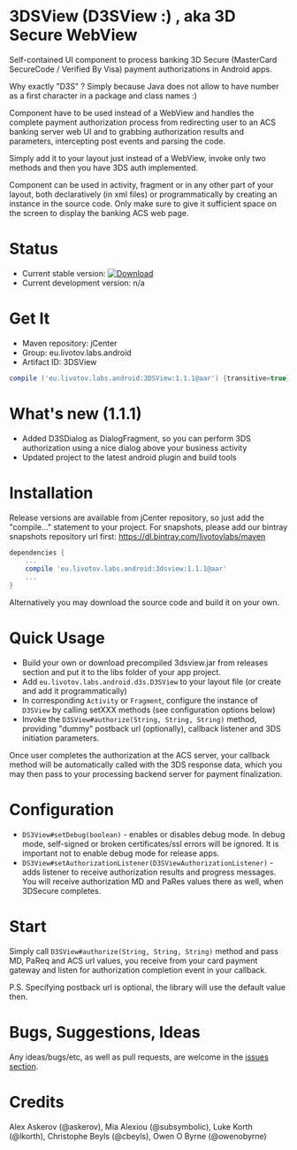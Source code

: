 3DSView (D3SView :) , aka 3D Secure WebView
===========================================

Self-contained UI component to process banking 3D Secure (MasterCard SecureCode / Verified By Visa) payment 
authorizations in Android apps.

Why exactly "D3S" ? Simply because Java does not allow to have number as a first character in a package and class names :)

Component have to be used instead of a WebView and handles the complete payment authorization process from redirecting user to an ACS banking server web UI and to grabbing authorization results and parameters, intercepting post events and parsing the code. 

Simply add it to your layout just instead of a WebView, invoke only two methods and then you have 3DS auth implemented.

Component can be used in activity, fragment or in any other part of your layout, both declaratively (in xml files) or programmatically by creating an instance in the source code.  Only make sure to give it sufficient space on the screen to display the banking ACS web page. 

Status
======

- Current stable version: [ ![Download](https://api.bintray.com/packages/livotovlabs/maven/3DSView/images/download.svg) ](https://bintray.com/livotovlabs/maven/3DSView/_latestVersion)
- Current development version: n/a

Get It
===

- Maven repository: jCenter
- Group: eu.livotov.labs.android
- Artifact ID: 3DSView

```groovy
compile ('eu.livotov.labs.android:3DSView:1.1.1@aar') {transitive=true}

```

What's new (1.1.1)
==========
- Added D3SDialog as DialogFragment, so you can perform 3DS authorization using a nice dialog above your business activity
- Updated project to the latest android plugin and build tools

Installation
============

Release versions are available from jCenter repository, so just add the "compile..." statement to your project. For snapshots, please
add our bintray snapshots repository url first: https://dl.bintray.com/livotovlabs/maven

```groovy
dependencies {
    ...
    compile 'eu.livotov.labs.android:3dsview:1.1.1@aar'
    ...
}
```

Alternatively you may download the source code and build it on your own.


Quick Usage
===========

- Build your own or download precompiled 3dsview.jar from releases section and put it to the libs folder of your app project.
- Add `eu.livotov.labs.android.d3s.D3SView` to your layout file (or create and add it programmatically)
- In corresponding `Activity` or `Fragment`, configure the instance of `D3SView` by calling setXXX methods (see configuration options below)
- Invoke the `D3SView#authorize(String, String, String)` method, providing "dummy" postback url (optionally), callback listener and 3DS initiation parameters.

Once user completes the authorization at the ACS server, your callback method will be automatically called with the 3DS response data, which you may then pass to your processing backend server for payment finalization.

Configuration
=============

- `DS3View#setDebug(boolean)` - enables or disables debug mode. In debug mode, self-signed or broken certificates/ssl
 errors will be ignored. It is important not to enable debug mode for release apps.
- `DS3View#setAuthorizationListener(D3SViewAuthorizationListener)` - adds listener to receive authorization results and
progress messages. You will receive authorization MD and PaRes values there as well, when 3DSecure completes.


Start
=====

Simply call `D3SView#authorize(String, String, String)` method and pass MD, PaReq and ACS url values, you receive from your card payment gateway and listen for authorization completion event in your callback. 

P.S. Specifying postback url is optional, the library will use the default value then.

Bugs, Suggestions, Ideas
========================
Any ideas/bugs/etc, as well as pull requests, are welcome in the [issues section](https://github.com/LivotovLabs/3DSView/issues).

Credits
=======
Alex Askerov (@askerov), Mia Alexiou (@subsymbolic), Luke Korth (@lkorth), Christophe Beyls (@cbeyls), Owen O Byrne (@owenobyrne)
